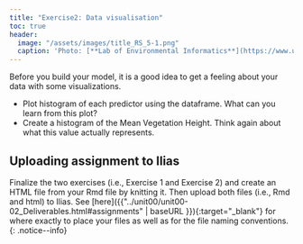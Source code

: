 ```yaml
---
title: "Exercise2: Data visualisation"
toc: true
header:
  image: "/assets/images/title_RS_5-1.png"
  caption: 'Photo: [**Lab of Environmental Informatics**](https://www.uni-marburg.de/en/fb19/disciplines/physisch/environmentalinformatics){:target="_blank"}'
--- 
```


Before you build your model, it is a good idea to get a feeling about your data with some visualizations.

* Plot histogram of each predictor using the dataframe. What can you learn from this plot?
* Create a histogram of the Mean Vegetation Height. Think again about what this value actually represents.


## Uploading assignment to Ilias
Finalize the two exercises (i.e., Exercise 1 and Exercise 2) and create an HTML file from your Rmd file by knitting it. Then upload both files (i.e., Rmd and html) to Ilias. 
See [here]({{"../unit00/unit00-02_Deliverables.html#assignments" | baseURL }}){:target="_blank"} for where exactly to place your files as well as for the file naming conventions.
{: .notice--info}
